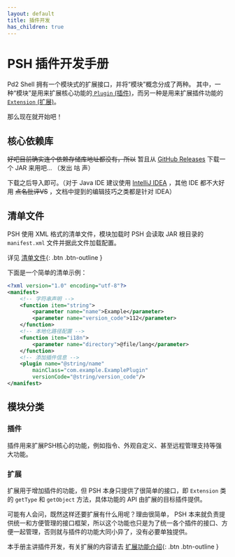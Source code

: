 ```yaml
---
layout: default
title: 插件开发
has_children: true
---
```


# PSH 插件开发手册

Pd2 Shell 拥有一个模块式的扩展接口，并将“模块”概念分成了两种。
其中，一种“模块”是用来扩展核心功能的[ `Plugin` (插件)](#插件)，而另一种是用来扩展插件功能的[ `Extension` (扩展)](#扩展)。

那么现在就开始吧！

## 核心依赖库

~~好吧目前确实连个依赖存储库地址都没有，所以~~
暂且从 [GitHub Releases](https://github.com/pd2-works/psh/releases) 下载一个 JAR 来用吧... （发出 咕 声）

下载之后导入即可。（对于 Java IDE 建议使用 [IntelliJ IDEA](https://www.jetbrains.com/zh-cn/idea) ，其他 IDE 都不大好用 ~~点名批评VS~~ ，文档中提到的编辑技巧之类都是针对 IDEA）

## 清单文件

PSH 使用 XML 格式的清单文件，模块加载时 PSH 会读取 JAR 根目录的 `manifest.xml` 文件并据此文件加载配置。

详见 [清单文件](manifest.md){: .btn .btn-outline }

下面是一个简单的清单示例：

```xml
<?xml version="1.0" encoding="utf-8"?>
<manifest>
	<!-- 字符串声明 -->
	<function item="string">
		<parameter name="name">Example</parameter>
		<parameter name="version_code">112</parameter>
	</function>
	<!-- 本地化路径配置 -->
	<function item="i18n">
		<parameter name="directory">@file/lang</parameter>
	</function>
	<!-- 添加插件信息 -->
	<plugin name="@string/name" 
		mainClass="com.example.ExamplePlugin" 
		versionCode="@string/version_code"/>
</manifest>
```

## 模块分类

### 插件

插件用来扩展PSH核心的功能，例如指令、外观自定义、甚至远程管理支持等强大功能。

### 扩展

扩展用于增加插件的功能，但 PSH 本身只提供了很简单的接口，即 `Extension` 类的 `getType` 和 `getObject` 方法，具体功能的 API 由扩展的目标插件提供。

可能有人会问，既然这样还要扩展有什么用呢？理由很简单， PSH 本来就负责提供统一和方便管理的接口框架，所以这个功能也只是为了统一各个插件的接口、方便一起管理，否则就与插件的功能大同小异了，没有必要单独提供。

本手册主讲插件开发，有关扩展的内容请去 [扩展功能介绍](../extension){: .btn .btn-outline }
